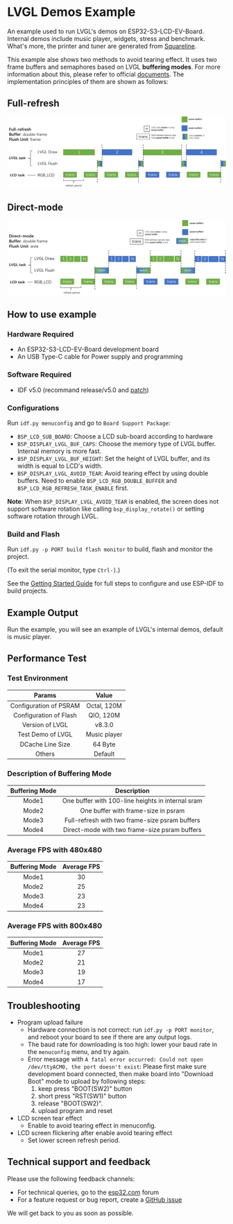 # LVGL Demos Example

An example used to run LVGL's demos on ESP32-S3-LCD-EV-Board. Internal demos include music player, widgets, stress and benchmark. What's more, the printer and tuner are generated from [Squareline](https://squareline.io/).

This example alse shows two methods to avoid tearing effect. It uses two frame buffers and semaphores based on LVGL **buffering modes**. For more information about this, please refer to official [documents](https://docs.lvgl.io/master/porting/display.html?#buffering-modes). The implementation principles of them are shown as follows:

## Full-refresh

![full-refresh](./full-refresh.png)

## Direct-mode

![direct-mode](./direct-mode.png)

## How to use example

### Hardware Required

* An ESP32-S3-LCD-EV-Board development board
* An USB Type-C cable for Power supply and programming

### Software Required

* IDF v5.0 (recommand release/v5.0 and [patch](../../factory/README.md#idf-patch))

### Configurations

Run `idf.py menuconfig` and go to `Board Support Package`:

* `BSP_LCD_SUB_BOARD`: Choose a LCD sub-board according to hardware
* `BSP_DISPLAY_LVGL_BUF_CAPS`: Choose the memory type of LVGL buffer. Internal memory is more fast.
* `BSP_DISPLAY_LVGL_BUF_HEIGHT`: Set the height of LVGL buffer, and its width is equal to LCD's width.
* `BSP_DISPLAY_LVGL_AVOID_TEAR`: Avoid tearing effect by using double buffers. Need to enable `BSP_LCD_RGB_DOUBLE_BUFFER` and `BSP_LCD_RGB_REFRESH_TASK_ENABLE` first.

**Note**: When `BSP_DISPLAY_LVGL_AVOID_TEAR` is enabled, the screen does not support software rotation like calling `bsp_display_rotate()` or setting software rotation through LVGL.

### Build and Flash

Run `idf.py -p PORT build flash monitor` to build, flash and monitor the project.

(To exit the serial monitor, type ``Ctrl-]``.)

See the [Getting Started Guide](https://docs.espressif.com/projects/esp-idf/en/latest/get-started/index.html) for full steps to configure and use ESP-IDF to build projects.

## Example Output

Run the example, you will see an example of LVGL's internal demos, default is music player.

## Performance Test

### Test Environment

|         Params         |    Value     |
| :--------------------: | :----------: |
| Configuration of PSRAM | Octal, 120M  |
| Configuration of Flash |  QIO, 120M   |
|    Version of LVGL     |    v8.3.0    |
|   Test Demo of LVGL    | Music player |
|    DCache Line Size    |   64 Byte    |
|         Others         |   Default    |

### Description of Buffering Mode

| Buffering Mode |                    Description                    |
| :------------: | :-----------------------------------------------: |
|     Mode1      | One buffer with 100-line heights in internal sram |
|     Mode2      |        One buffer with frame-size in psram        |
|     Mode3      |  Full-refresh with two frame-size psram buffers   |
|     Mode4      |   Direct-mode with two frame-size psram buffers   |

### Average FPS with 480x480

| Buffering Mode | Average FPS |
| :------------: | :---------: |
|     Mode1      |     30      |
|     Mode2      |     25      |
|     Mode3      |     23      |
|     Mode4      |     23      |

### Average FPS with 800x480

| Buffering Mode | Average FPS |
| :------------: | :---------: |
|     Mode1      |     27      |
|     Mode2      |     21      |
|     Mode3      |     19      |
|     Mode4      |     17      |

## Troubleshooting

* Program upload failure
    * Hardware connection is not correct: run `idf.py -p PORT monitor`, and reboot your board to see if there are any output logs.
    * The baud rate for downloading is too high: lower your baud rate in the `menuconfig` menu, and try again.
    * Error message with `A fatal error occurred: Could not open /dev/ttyACM0, the port doesn't exist`: Please first make sure development board connected, then make board into "Download Boot" mode to upload by following steps:
        1. keep press "BOOT(SW2)" button
        2. short press "RST(SW1)" button
        3. release "BOOT(SW2)".
        4. upload program and reset
* LCD screen tear effect
    * Enable to avoid tearing effect in menuconfig.
* LCD screen flickering after enable avoid tearing effect
    * Set lower screen refresh period.

## Technical support and feedback

Please use the following feedback channels:

* For technical queries, go to the [esp32.com](https://esp32.com/) forum
* For a feature request or bug report, create a [GitHub issue](https://github.com/espressif/esp-dev-kits/issues)

We will get back to you as soon as possible.
